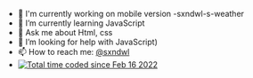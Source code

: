 - 🔭 I'm currently working on mobile version -sxndwl-s-weather
- 🌱 I’m currently learning JavaScript
- 💬 Ask me about Html, css
- 🤔 I’m looking for help with JavaScript)
- 📫 How to reach me: <a href="https://t.me/sxndwl">@sxndwl</a><br>
- <a href="https://wakatime.com/@fffd9cd3-b2fd-472e-90de-445d3fc0b8c1"><img src="https://wakatime.com/badge/user/fffd9cd3-b2fd-472e-90de-445d3fc0b8c1.svg" alt="Total time coded since Feb 16 2022" /></a>
